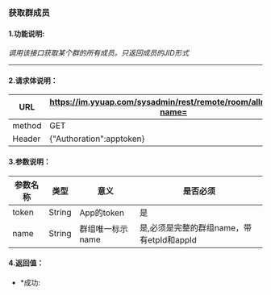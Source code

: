 ### 获取群成员

#### 1.功能说明:
*调用该接口获取某个群的所有成员。只返回成员的JID形式*
***

#### 2.请求体说明：


|URL|https://im.yyuap.com/sysadmin/rest/remote/room/allmember?name=|
|----|----|
|method|GET|
|Header|{"Authoration":apptoken}|

#### 3.参数说明：

|参数名称|类型|意义|是否必须|
|----|----|----|----|
|token|String|App的token|是|
|name|String|群组唯一标示name|是,必须是完整的群组name，带有etpId和appId|

#### 4.返回值：

- *成功: